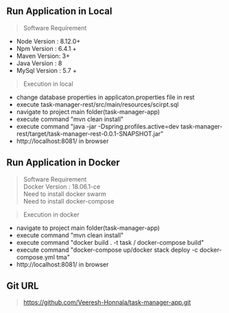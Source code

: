 ## Run Application in Local 
>Software Requirement<br/>
<ul>
	<li>Node Version : 8.12.0+</li>
	<li>Npm Version  : 6.4.1 +</li>
	<li>Maven Version: 3+</li>
	<li>Java Version : 8</li>
	<li>MySql Version : 5.7 +</li>
</ul>

>Execution in local <br/>
 <ul>
    <li>change database properties in applicaton.properties file in rest</li>
    <li>execute task-manager-rest/src/main/resources/scirpt.sql</li>
	<li>navigate to project main folder(task-manager-app)</li>
	<li>execute command "mvn clean install"</li>
	<li>execute command "java -jar -Dspring.profiles.active=dev task-manager-rest/target/task-manager-rest-0.0.1-SNAPSHOT.jar"</li> 
	<li>http://localhost:8081/ in browser</li>
 </ul>
 

 

## Run Application in Docker 
>Software Requirement<br/>
 Docker Version : 18.06.1-ce<br/>
 Need to install docker swarm <br/>
 Need to install docker-compose <br/>

>Execution in docker <br/>
 <ul>
    <li>navigate to project main folder(task-manager-app)</li>
    <li>execute command "mvn clean install"</li>
	<li>execute command "docker build . -t task / docker-compose build"</li>
	<li>execute command "docker-compose up/docker stack deploy -c docker-compose.yml tma"</li>
	<li>http://localhost:8081/ in browser</li>
 </ul>
 
## Git URL
>https://github.com/Veeresh-Honnala/task-manager-app.git
 